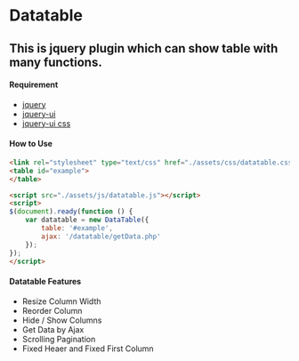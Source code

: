 # Datatable

## This is jquery plugin which can show table with many functions.

#### Requirement

* [jquery](https://code.jquery.com/jquery-3.3.1.js)
* [jquery-ui](https://code.jquery.com/ui/1.12.1/jquery-ui.js)
* [jquery-ui css](http://code.jquery.com/ui/1.9.2/themes/base/jquery-ui.css)

#### How to Use

```html
<link rel="stylesheet" type="text/css" href="./assets/css/datatable.css" />
<table id="example">
</table>

<script src="./assets/js/datatable.js"></script>
<script>
$(document).ready(function () {
    var datatable = new DataTable({
        table: '#example',
        ajax: '/datatable/getData.php'
    });
});
</script>
```

#### Datatable Features

* Resize Column Width
* Reorder Column
* Hide / Show Columns
* Get Data by Ajax
* Scrolling Pagination
* Fixed Heaer and Fixed First Column

